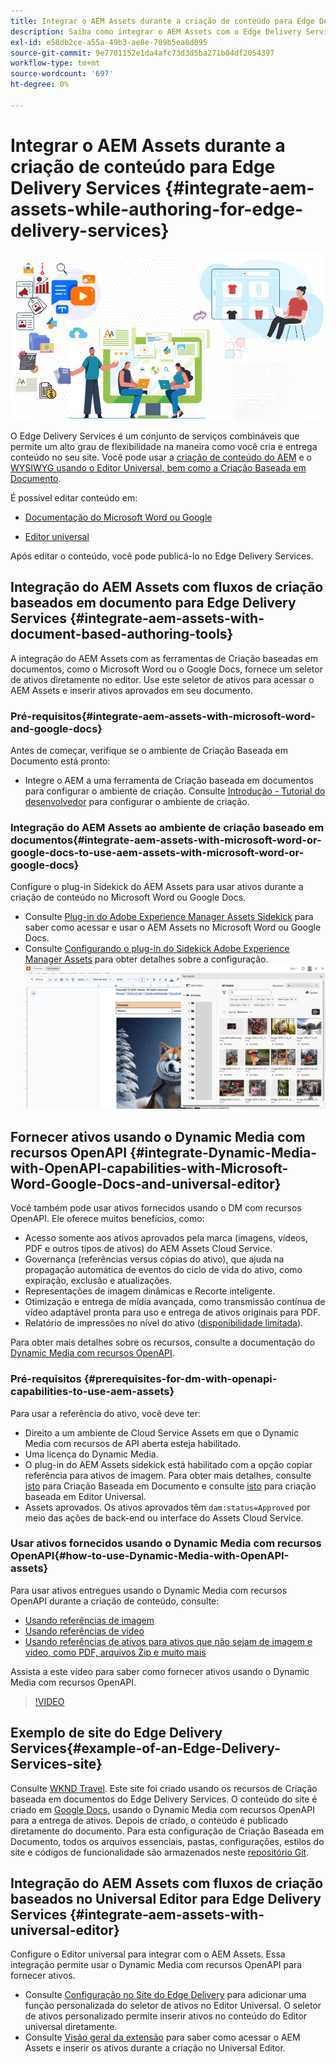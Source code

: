 ```yaml
---
title: Integrar o AEM Assets durante a criação de conteúdo para Edge Delivery Services
description: Saiba como integrar o AEM Assets com o Edge Delivery Services. Essa integração permite integrar o AEM Assets ao Microsoft Word e Google Docs, integrar o AEM Assets ao Universal Editor, integrar o Dynamic Media aos recursos OpenAPI com o Universal Editor e integrar o Dynamic Media aos recursos OpenAPI com o Microsoft Word e o Google Docs.
exl-id: e58db2ce-a55a-49b3-ae8e-709b5ea8d095
source-git-commit: 9e7701152e1da4afc73d3d5ba271b04df2054397
workflow-type: tm+mt
source-wordcount: '697'
ht-degree: 0%

---
```


# Integrar o AEM Assets durante a criação de conteúdo para Edge Delivery Services {#integrate-aem-assets-while-authoring-for-edge-delivery-services}

![EDS2](/help/assets/assets/EDS2.png)

O Edge Delivery Services é um conjunto de serviços combináveis que permite um alto grau de flexibilidade na maneira como você cria e entrega conteúdo no seu site. Você pode usar a [criação de conteúdo do AEM](/help/sites-cloud/authoring/author-publish.md) e o [WYSIWYG usando o Editor Universal, bem como a Criação Baseada em Documento](https://experienceleague.adobe.com/en/docs/experience-manager-cloud-service/content/edge-delivery/wysiwyg-authoring/authoring).

É possível editar conteúdo em:

* [Documentação do Microsoft Word ou Google](#integrate-aem-assets-with-document-based-authoring-tools)

* [Editor universal](#integrate-aem-assets-with-universal-editor)

Após editar o conteúdo, você pode publicá-lo no Edge Delivery Services.

## Integração do AEM Assets com fluxos de criação baseados em documento para Edge Delivery Services {#integrate-aem-assets-with-document-based-authoring-tools}

A integração do AEM Assets com as ferramentas de Criação baseadas em documentos, como o Microsoft Word ou o Google Docs, fornece um seletor de ativos diretamente no editor. Use este seletor de ativos para acessar o AEM Assets e inserir ativos aprovados em seu documento.

### Pré-requisitos{#integrate-aem-assets-with-microsoft-word-and-google-docs}

Antes de começar, verifique se o ambiente de Criação Baseada em Documento está pronto:

* Integre o AEM a uma ferramenta de Criação baseada em documentos para configurar o ambiente de criação. Consulte [Introdução - Tutorial do desenvolvedor](https://www.aem.live/developer/tutorial) para configurar o ambiente de criação.

### Integração do AEM Assets ao ambiente de criação baseado em documentos{#integrate-aem-assets-with-microsoft-word-or-google-docs-to-use-aem-assets-with-microsoft-word-or-google-docs}

Configure o plug-in Sidekick do AEM Assets para usar ativos durante a criação de conteúdo no Microsoft Word ou Google Docs.

* Consulte [Plug-in do Adobe Experience Manager Assets Sidekick](https://www.aem.live/docs/aem-assets-sidekick-plugin#using-experience-manager-assets-for-website-authors) para saber como acessar e usar o AEM Assets no Microsoft Word ou Google Docs.
* Consulte [Configurando o plug-in do Sidekick Adobe Experience Manager Assets](https://www.aem.live/developer/configuring-aem-assets-sidekick-plugin) para obter detalhes sobre a configuração.
  ![barra lateral de meus ativos](/help/assets/assets/my-assets-sidebar.png)

## Fornecer ativos usando o Dynamic Media com recursos OpenAPI {#integrate-Dynamic-Media-with-OpenAPI-capabilities-with-Microsoft-Word-Google-Docs-and-universal-editor}

Você também pode usar ativos fornecidos usando o DM com recursos OpenAPI. Ele oferece muitos benefícios, como:

* Acesso somente aos ativos aprovados pela marca (imagens, vídeos, PDF e outros tipos de ativos) do AEM Assets Cloud Service.
* Governança (referências versus cópias do ativo), que ajuda na propagação automática de eventos do ciclo de vida do ativo, como expiração, exclusão e atualizações.
* Representações de imagem dinâmicas e Recorte inteligente.
* Otimização e entrega de mídia avançada, como transmissão contínua de vídeo adaptável pronta para uso e entrega de ativos originais para PDF.
* Relatório de impressões no nível do ativo ([disponibilidade limitada](/help/assets/manage-reports-assets-view.md#dynamic-media-delivery-reports)).

Para obter mais detalhes sobre os recursos, consulte a documentação do [Dynamic Media com recursos OpenAPI](https://experienceleague.adobe.com/en/docs/experience-manager-cloud-service/content/assets/dynamicmedia/dynamic-media-open-apis/dynamic-media-open-apis-overview).

### Pré-requisitos {#prerequisites-for-dm-with-openapi-capabilities-to-use-aem-assets}

Para usar a referência do ativo, você deve ter:

* Direito a um ambiente de Cloud Service Assets em que o Dynamic Media com recursos de API aberta esteja habilitado.
* Uma licença do Dynamic Media.
* O plug-in do AEM Assets sidekick está habilitado com a opção copiar referência para ativos de imagem. Para obter mais detalhes, consulte [isto](https://www.aem.live/developer/configuring-aem-assets-sidekick-plugin#copymode) para Criação Baseada em Documento e consulte [isto](https://developer.adobe.com/uix/docs/extension-manager/extension-developed-by-adobe/configurable-asset-picker/#extension-overview) para criação baseada em Editor Universal.
* Assets aprovados. Os ativos aprovados têm `dam:status=Approved` por meio das ações de back-end ou interface do Assets Cloud Service.

### Usar ativos fornecidos usando o Dynamic Media com recursos OpenAPI{#how-to-use-Dynamic-Media-with-OpenAPI-assets}

Para usar ativos entregues usando o Dynamic Media com recursos OpenAPI durante a criação de conteúdo, consulte:

* [Usando referências de imagem](https://www.aem.live/docs/aem-assets-sidekick-plugin#using-image-references-when-authoring-content)
* [Usando referências de vídeo](https://www.aem.live/docs/aem-assets-sidekick-plugin#using-video-references-when-authoring-content)
* [Usando referências de ativos para ativos que não sejam de imagem e vídeo, como PDF, arquivos Zip e muito mais](https://www.aem.live/docs/aem-assets-sidekick-plugin#using-asset-references-for-pdf-zip-etc-when-authoring-content)

Assista a este vídeo para saber como fornecer ativos usando o Dynamic Media com recursos OpenAPI.

>[!VIDEO](https://video.tv.adobe.com/v/3441155)

## Exemplo de site do Edge Delivery Services{#example-of-an-Edge-Delivery-Services-site}

Consulte [WKND Travel](https://aem-dynamicmedia-demo--dm--hlxsites.aem.live/travel-hospitality/wknd-trvl-home). Este site foi criado usando os recursos de Criação baseada em documentos do Edge Delivery Services. O conteúdo do site é criado em [Google Docs](https://drive.google.com/drive/folders/1HCCHRWp4HJIXW_cUv5cRDQ5DzzqiZsXT), usando o Dynamic Media com recursos OpenAPI para a entrega de ativos. Depois de criado, o conteúdo é publicado diretamente do documento. Para esta configuração de Criação Baseada em Documento, todos os arquivos essenciais, pastas, configurações, estilos do site e códigos de funcionalidade são armazenados neste [repositório Git](https://github.com/hlxsites/franklin-assets-selector/tree/aem-dynamicmedia-demo/blocks).

## Integração do AEM Assets com fluxos de criação baseados no Universal Editor para Edge Delivery Services {#integrate-aem-assets-with-universal-editor}

Configure o Editor universal para integrar com o AEM Assets. Essa integração permite usar o Dynamic Media com recursos OpenAPI para fornecer ativos.

* Consulte [Configuração no Site do Edge Delivery](https://developer.adobe.com/uix/docs/extension-manager/extension-developed-by-adobe/configurable-asset-picker/#configuration-in-edge-delivery-site) para adicionar uma função personalizada do seletor de ativos no Editor Universal. O seletor de ativos personalizado permite inserir ativos no conteúdo do Editor universal diretamente.
* Consulte [Visão geral da extensão](https://developer.adobe.com/uix/docs/extension-manager/extension-developed-by-adobe/configurable-asset-picker/#extension-overview) para saber como acessar o AEM Assets e inserir os ativos durante a criação no Universal Editor.
